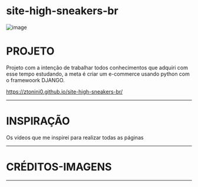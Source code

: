 # site-high-sneakers-br

![image](https://user-images.githubusercontent.com/74279171/140203066-ee6a808c-e2a0-462b-beaa-35ef3e1ba19e.png)

# PROJETO

Projeto com a intenção de trabalhar todos conhecimentos que adquiri com esse tempo estudando, a meta é criar um e-commerce usando python com o framewoork DJANGO.

 https://ztonini0.github.io/site-high-sneakers-br/
 
 __________________________________________________________________________________________________________________________________________________________________________________

# INSPIRAÇÃO

Os vídeos que me inspirei para realizar todas as páginas

 __________________________________________________________________________________________________________________________________________________________________________________

# CRÉDITOS-IMAGENS

 __________________________________________________________________________________________________________________________________________________________________________________
